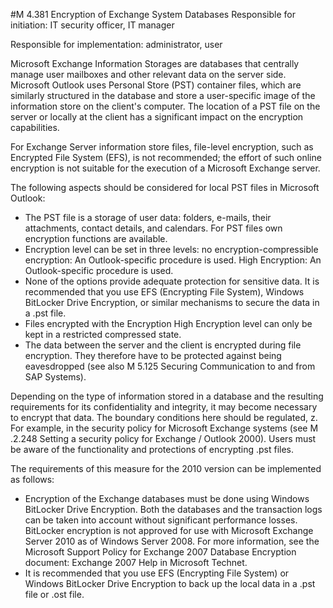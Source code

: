 #M 4.381 Encryption of Exchange System Databases
Responsible for initiation: IT security officer, IT manager

Responsible for implementation: administrator, user

Microsoft Exchange Information Storages are databases that centrally manage user mailboxes and other relevant data on the server side. Microsoft Outlook uses Personal Store (PST) container files, which are similarly structured in the database and store a user-specific image of the information store on the client's computer. The location of a PST file on the server or locally at the client has a significant impact on the encryption capabilities.

For Exchange Server information store files, file-level encryption, such as Encrypted File System (EFS), is not recommended; the effort of such online encryption is not suitable for the execution of a Microsoft Exchange server.

The following aspects should be considered for local PST files in Microsoft Outlook:

* The PST file is a storage of user data: folders, e-mails, their attachments, contact details, and calendars. For PST files own encryption functions are available.
* Encryption level can be set in three levels: no encryption-compressible encryption: An Outlook-specific procedure is used. High Encryption: An Outlook-specific procedure is used.
* None of the options provide adequate protection for sensitive data. It is recommended that you use EFS (Encrypting File System), Windows BitLocker Drive Encryption, or similar mechanisms to secure the data in a .pst file.
* Files encrypted with the Encryption High Encryption level can only be kept in a restricted compressed state.
* The data between the server and the client is encrypted during file encryption. They therefore have to be protected against being eavesdropped (see also M 5.125 Securing Communication to and from SAP Systems).


Depending on the type of information stored in a database and the resulting requirements for its confidentiality and integrity, it may become necessary to encrypt that data. The boundary conditions here should be regulated, z. For example, in the security policy for Microsoft Exchange systems (see M .2.248 Setting a security policy for Exchange / Outlook 2000). Users must be aware of the functionality and protections of encrypting .pst files.

The requirements of this measure for the 2010 version can be implemented as follows:

* Encryption of the Exchange databases must be done using Windows BitLocker Drive Encryption. Both the databases and the transaction logs can be taken into account without significant performance losses. BitLocker encryption is not approved for use with Microsoft Exchange Server 2010 as of Windows Server 2008. For more information, see the Microsoft Support Policy for Exchange 2007 Database Encryption document: Exchange 2007 Help in Microsoft Technet.
* It is recommended that you use EFS (Encrypting File System) or Windows BitLocker Drive Encryption to back up the local data in a .pst file or .ost file.




